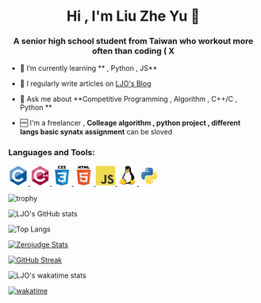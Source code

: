 <h1 align="center">Hi , I'm Liu Zhe Yu  👋</h1>
<h3 align="center">A senior high school student from Taiwan who workout more often than coding ( X</h3>

- 🌱 I’m currently learning ** , Python , JS**

- 📝 I regularly write articles on [LJO's Blog](https://jason810496.github.io/blog/)

- 💬 Ask me about **Competitive Programming , Algorithm , C++/C , Python **

- 🆓 I'm a freelancer , **Colleage algorithm , python project , different langs basic synatx assignment** can be sloved 
<!-- <h3 align="left">Connect with me:</h3>
<p align="left">
<a href="https://www.leetcode.com/810496" target="blank"><img align="center" src="https://raw.githubusercontent.com/rahuldkjain/github-profile-readme-generator/master/src/images/icons/Social/leet-code.svg" alt="810496" height="30" width="40" /></a>
</p> -->

<h3 align="left">Languages and Tools:</h3>
<p align="left"> <a href="https://www.cprogramming.com/" target="_blank" rel="noreferrer"> <img src="https://raw.githubusercontent.com/devicons/devicon/master/icons/c/c-original.svg" alt="c" width="40" height="40"/> </a> <a href="https://www.w3schools.com/cpp/" target="_blank" rel="noreferrer"> <img src="https://raw.githubusercontent.com/devicons/devicon/master/icons/cplusplus/cplusplus-original.svg" alt="cplusplus" width="40" height="40"/> </a> <a href="https://www.w3schools.com/css/" target="_blank" rel="noreferrer"> <img src="https://raw.githubusercontent.com/devicons/devicon/master/icons/css3/css3-original-wordmark.svg" alt="css3" width="40" height="40"/> </a> <a href="https://www.w3.org/html/" target="_blank" rel="noreferrer"> <img src="https://raw.githubusercontent.com/devicons/devicon/master/icons/html5/html5-original-wordmark.svg" alt="html5" width="40" height="40"/> </a> <a href="https://developer.mozilla.org/en-US/docs/Web/JavaScript" target="_blank" rel="noreferrer"> <img src="https://raw.githubusercontent.com/devicons/devicon/master/icons/javascript/javascript-original.svg" alt="javascript" width="40" height="40"/> </a> <a href="https://www.linux.org/" target="_blank" rel="noreferrer"> <img src="https://raw.githubusercontent.com/devicons/devicon/master/icons/linux/linux-original.svg" alt="linux" width="40" height="40"/> </a> <a href="https://www.python.org" target="_blank" rel="noreferrer"> <img src="https://raw.githubusercontent.com/devicons/devicon/master/icons/python/python-original.svg" alt="python" width="40" height="40"/> </a> </p>

![trophy](https://github-profile-trophy.vercel.app/?username=jason810496&no-frame=true&row=1&column=10&theme=tokyonight)

![LJO's GitHub stats](https://github-readme-stats.vercel.app/api?username=jason810496&show_icons=true&theme=tokyonight&hide_border=true)

![Top Langs](https://github-readme-stats.vercel.app/api/top-langs/?username=jason810496&layout=compact&theme=tokyonight&hide_border=true)

[![Zerojudge Stats](https://zj-query-0.herokuapp.com/user?user_id=122857&theme=tokyonight&name=Jason)](https://github.com/jason810496)

[![GitHub Streak](https://github-readme-streak-stats.herokuapp.com?user=jason810496&theme=tokyonight&hide_border=true&date_format=M%20j%5B%2C%20Y%5D)](https://git.io/streak-stats)

![LJO's wakatime stats](https://github-readme-stats.vercel.app/api/wakatime?username=jason810496&theme=tokyonight&hide_border=true)

[![wakatime](https://wakatime.com/badge/user/5c4d6a5b-0b6e-45b9-b81f-78e13584375d.svg)](https://wakatime.com/@5c4d6a5b-0b6e-45b9-b81f-78e13584375d)
